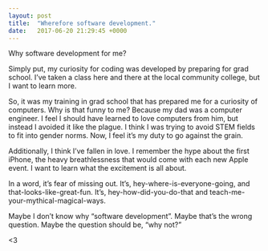 ```yaml
---
layout: post
title:  "Wherefore software development."
date:   2017-06-20 21:29:45 +0000
---
```


Why software development for me?

Simply put, my curiosity for coding was developed by preparing for grad school. I’ve taken a class here and there at the local community college, but I want to learn more.

So, it was my training in grad school that has prepared me for a curiosity of computers.  Why is that funny to me? Because my dad was a computer engineer.  I feel I should have learned to love computers from him, but instead I avoided it like the plague. I think I was trying to avoid STEM fields to fit into gender norms.   Now, I feel it’s my duty to go against the grain.              

Additionally, I think I’ve fallen in love.  I remember the hype about the first iPhone, the heavy breathlessness that would come with each new Apple event. I want to learn what the excitement is all about.

In a word, it’s fear of missing out.  It’s, hey-where-is-everyone-going, and that-looks-like-great-fun. It’s, hey-how-did-you-do-that and teach-me-your-mythical-magical-ways.

Maybe I don’t know why “software development”. Maybe that’s the wrong question.  Maybe the question should be, “why not?”

 <3
